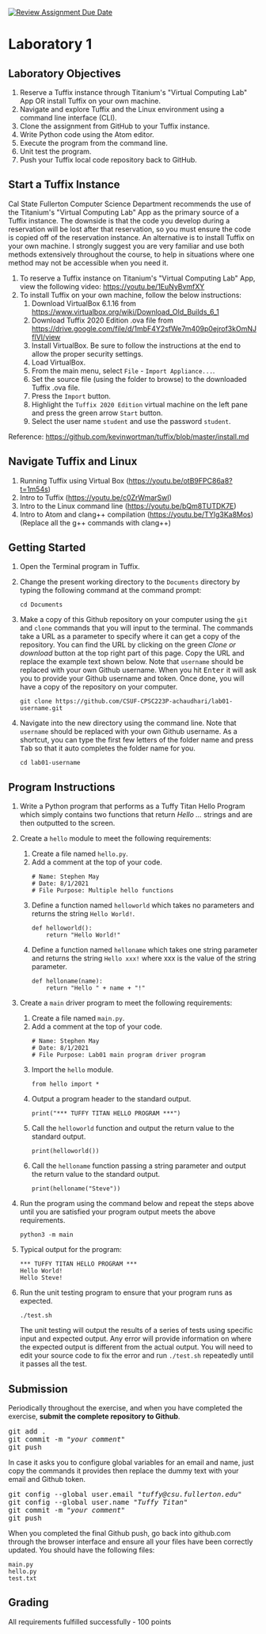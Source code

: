 [![Review Assignment Due Date](https://classroom.github.com/assets/deadline-readme-button-24ddc0f5d75046c5622901739e7c5dd533143b0c8e959d652212380cedb1ea36.svg)](https://classroom.github.com/a/kYSnz8Zi)
# Laboratory 1

## Laboratory Objectives
1. Reserve a Tuffix instance through Titanium's "Virtual Computing Lab" App OR install Tuffix on your own machine.
1. Navigate and explore Tuffix and the Linux environment using a command line interface (CLI).
1. Clone the assignment from GitHub to your Tuffix instance.
1. Write Python code using the Atom editor.
1. Execute the program from the command line.
1. Unit test the program.
1. Push your Tuffix local code repository back to GitHub.

## Start a Tuffix Instance
Cal State Fullerton Computer Science Department recommends the use of the Titanium's "Virtual Computing Lab" App as the primary source of a Tuffix instance.  The downside is that the code you develop during a reservation will be lost after that reservation, so you must ensure the code is copied off of the reservation instance.  An alternative is to install Tuffix on your own machine.  I strongly suggest you are very familiar and use both methods extensively throughout the course, to help in situations where one method may not be accessible when you need it.
1. To reserve a Tuffix instance on Titanium's "Virtual Computing Lab" App, view the following video: https://youtu.be/1EuNyBvmfXY
1. To install Tuffix on your own machine, follow the below instructions:
     1. Download VirtualBox 6.1.16 from https://www.virtualbox.org/wiki/Download_Old_Builds_6_1
     1. Download Tuffix 2020 Edition .ova file from https://drive.google.com/file/d/1mbF4Y2sfWe7m409p0ejrof3kOmNJflVI/view
     1. Install VirtualBox.  Be sure to follow the instructions at the end to allow the proper security settings.
     1. Load VirtualBox.
     1. From the main menu, select `File` - `Import Appliance...`.
     1. Set the source file (using the folder to browse) to the downloaded Tuffix .ova file.
     1. Press the `Import` button.
     1. Highlight the `Tuffix 2020 Edition` virtual machine on the left pane and press the green arrow `Start` button.
     1. Select the user name `student` and use the password `student`.

Reference: https://github.com/kevinwortman/tuffix/blob/master/install.md

## Navigate Tuffix and Linux
1. Running Tuffix using Virtual Box (https://youtu.be/otB9FPC86a8?t=1m54s)
1. Intro to Tuffix (https://youtu.be/c0ZrWmarSwI)
1. Intro to the Linux command line (https://youtu.be/bQm8TUTDK7E)
1. Intro to Atom and clang++ compilation (https://youtu.be/TYlg3Ka8Mos) (Replace all the g++ commands with clang++)

## Getting Started
1. Open the Terminal program in Tuffix.
1. Change the present working directory to the `Documents` directory by typing the following command at the command prompt:

    ```
    cd Documents
    ```

1. Make a copy of this Github repository on your computer using the `git` and `clone` commands that you will input to the terminal. The commands take a URL as a parameter to specify where it can get a copy of the repository. You can find the URL by clicking on the green *Clone or download* button at the top right part of this page. Copy the URL and replace the example text shown below. Note that `username` should be replaced with your own Github username. When you hit <kbd>Enter</kbd> it will ask you to provide your Github username and token. Once done, you will have a copy of the repository on your computer.
    ```
    git clone https://github.com/CSUF-CPSC223P-achaudhari/lab01-username.git
    ```
1. Navigate into the new directory using the command line. Note that `username` should be replaced with your own Github username.  As a shortcut, you can type the first few letters of the folder name and press <kbd>Tab</kbd> so that it auto completes the folder name for you.

     ```
     cd lab01-username
     ```
     
## Program Instructions
1. Write a Python program that performs as a Tuffy Titan Hello Program which simply contains two functions that return *Hello ...* strings and are then outputted to the screen.

1. Create a `hello` module to meet the following requirements:
     1. Create a file named `hello.py`.
     1. Add a comment at the top of your code.
          ```
          # Name: Stephen May
          # Date: 8/1/2021
          # File Purpose: Multiple hello functions
          ```
     1. Define a function named `helloworld` which takes no parameters and returns the string `Hello World!`.
          ```
          def helloworld():
              return "Hello World!"
          ```
     1. Define a function named `helloname` which takes one string parameter and returns the string `Hello xxx!` where xxx is the value of the string parameter.
          ```
          def helloname(name):
              return "Hello " + name + "!"
          ```
1. Create a `main` driver program to meet the following requirements:
     1. Create a file named `main.py`.
     1. Add a comment at the top of your code.
          ```
          # Name: Stephen May
          # Date: 8/1/2021
          # File Purpose: Lab01 main program driver program
          ```
     1. Import the `hello` module.
          ```
          from hello import *
          ```
     1. Output a program header to the standard output.
          ```
          print("*** TUFFY TITAN HELLO PROGRAM ***")
          ```
     1. Call the `helloworld` function and output the return value to the standard output.
          ```
          print(helloworld())
          ```
     1. Call the `helloname` function passing a string parameter and output the return value to the standard output.
          ```
          print(helloname("Steve"))
          ```

1. Run the program using the command below and repeat the steps above until you are satisfied your program output meets the above requirements.

    ```
    python3 -m main
    ```


1. Typical output for the program:
     ```
    *** TUFFY TITAN HELLO PROGRAM ***
    Hello World!
    Hello Steve!
     ```

1. Run the unit testing program to ensure that your program runs as expected.

    ```
    ./test.sh
    ```
       
    The unit testing will output the results of a series of tests using specific input and expected output.  Any error will provide information on where the expected output is different from the actual output.  You will need to edit your source code to fix the error and run `./test.sh` repeatedly until it passes all the test.

## Submission
Periodically throughout the exercise, and when you have completed the exercise, **submit the complete repository to Github**.

   <pre>git add .<br>git commit -m "<i>your comment</i>"<br>git push</pre>

In case it asks you  to configure global variables for an email and name, just copy the commands it provides then replace the dummy text with your email and Github token.

   <pre>git config --global user.email "<i>tuffy@csu.fullerton.edu</i>"<br>git config --global user.name "<i>Tuffy Titan</i>"<br>git commit -m "<i>your comment</i>"<br>git push</pre>

When you completed the final Github push, go back into github.com through the browser interface and ensure all your files have been correctly updated.  You should have the following files:
```
main.py
hello.py
test.txt
```
    
## Grading
All requirements fulfilled successfully - 100 points

